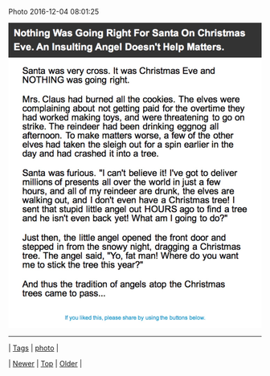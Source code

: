 <!--
title: Photo 2016-12-04 08
date: 2020-06-28T15:27:00.140Z
tags: photo
-->


Photo 2016-12-04 08:01:25

![](154022338215-0.jpg)

<!--BOTTOM-POST-NAVIGATION-->
---

| [Tags](tags.md) | [photo](tag-photo.md) |

| [Newer](153997916039.md) | [Top](index.md) | [Older](154024445326.md) |